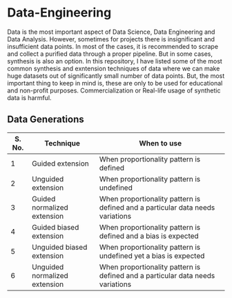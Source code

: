 # Data-Engineering

Data is the most important aspect of Data Science, Data Engineering and Data Analysis. However, sometimes for projects there is insignificant and insufficient data points. In most of the cases, it is recommended to scrape and collect a purified data through a proper pipeline. But in some cases, synthesis is also an option. In this repository, I have listed some of the most common synthesis and exntension techniques of data where we can make huge datasets out of significantly small number of data points. But, the most important thing to keep in mind is, these are only to be used for educational and non-profit purposes. Commercialization or Real-life usage of synthetic data is harmful. 

## Data Generations

| S. No. | Technique | When to use |
|--------|-----------|-------------|
| 1 | Guided extension | When proportionality pattern is defined |
| 2 | Unguided extension | When proportionality pattern is undefined |
| 3 | Guided normalized extension | When proportionality pattern is defined and a particular data needs variations |
| 4 | Guided biased extension | When proportionality pattern is defined and a bias is expected |
| 5 | Unguided biased extension | When proportionality pattern is undefined  yet a bias is expected |
| 6 | Unguided normalized extension | When proportionality pattern is defined and a particular data needs variations |
